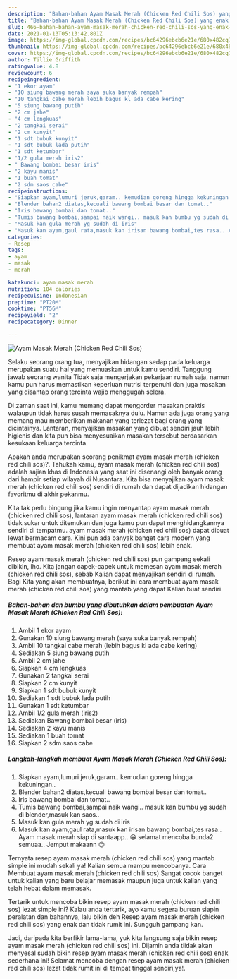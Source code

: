 ```yaml
---
description: "Bahan-bahan Ayam Masak Merah (Chicken Red Chili Sos) yang enak dan Mudah Dibuat"
title: "Bahan-bahan Ayam Masak Merah (Chicken Red Chili Sos) yang enak dan Mudah Dibuat"
slug: 466-bahan-bahan-ayam-masak-merah-chicken-red-chili-sos-yang-enak-dan-mudah-dibuat
date: 2021-01-13T05:13:42.801Z
image: https://img-global.cpcdn.com/recipes/bc64296ebcb6e21e/680x482cq70/ayam-masak-merah-chicken-red-chili-sos-foto-resep-utama.jpg
thumbnail: https://img-global.cpcdn.com/recipes/bc64296ebcb6e21e/680x482cq70/ayam-masak-merah-chicken-red-chili-sos-foto-resep-utama.jpg
cover: https://img-global.cpcdn.com/recipes/bc64296ebcb6e21e/680x482cq70/ayam-masak-merah-chicken-red-chili-sos-foto-resep-utama.jpg
author: Tillie Griffith
ratingvalue: 4.8
reviewcount: 6
recipeingredient:
- "1 ekor ayam"
- "10 siung bawang merah saya suka banyak rempah"
- "10 tangkai cabe merah lebih bagus kl ada cabe kering"
- "5 siung bawang putih"
- "2 cm jahe"
- "4 cm lengkuas"
- "2 tangkai serai"
- "2 cm kunyit"
- "1 sdt bubuk kunyit"
- "1 sdt bubuk lada putih"
- "1 sdt ketumbar"
- "1/2 gula merah iris2"
- " Bawang bombai besar iris"
- "2 kayu manis"
- "1 buah tomat"
- "2 sdm saos cabe"
recipeinstructions:
- "Siapkan ayam,lumuri jeruk,garam.. kemudian goreng hingga kekuningan.."
- "Blender bahan2 diatas,kecuali bawang bombai besar dan tomat.."
- "Iris bawang bombai dan tomat.."
- "Tumis bawang bombai,sampai naik wangi.. masuk kan bumbu yg sudah di blender,masuk kan saos.."
- "Masuk kan gula merah yg sudah di iris"
- "Masuk kan ayam,gaul rata,masuk kan irisan bawang bombai,tes rasa.. Ayam masak merah siap di santaapp.. 😁 selamat mencoba bunda2 semuaa.. Jemput makaann 😊"
categories:
- Resep
tags:
- ayam
- masak
- merah

katakunci: ayam masak merah 
nutrition: 104 calories
recipecuisine: Indonesian
preptime: "PT20M"
cooktime: "PT56M"
recipeyield: "2"
recipecategory: Dinner

---
```



![Ayam Masak Merah (Chicken Red Chili Sos)](https://img-global.cpcdn.com/recipes/bc64296ebcb6e21e/680x482cq70/ayam-masak-merah-chicken-red-chili-sos-foto-resep-utama.jpg)

Selaku seorang orang tua, menyajikan hidangan sedap pada keluarga merupakan suatu hal yang memuaskan untuk kamu sendiri. Tanggung jawab seorang  wanita Tidak saja mengerjakan pekerjaan rumah saja, namun kamu pun harus memastikan keperluan nutrisi terpenuhi dan juga masakan yang disantap orang tercinta wajib menggugah selera.

Di zaman  saat ini, kamu memang dapat mengorder masakan praktis walaupun tidak harus susah memasaknya dulu. Namun ada juga orang yang memang mau memberikan makanan yang terlezat bagi orang yang dicintainya. Lantaran, menyajikan masakan yang dibuat sendiri jauh lebih higienis dan kita pun bisa menyesuaikan masakan tersebut berdasarkan kesukaan keluarga tercinta. 



Apakah anda merupakan seorang penikmat ayam masak merah (chicken red chili sos)?. Tahukah kamu, ayam masak merah (chicken red chili sos) adalah sajian khas di Indonesia yang saat ini disenangi oleh banyak orang dari hampir setiap wilayah di Nusantara. Kita bisa menyajikan ayam masak merah (chicken red chili sos) sendiri di rumah dan dapat dijadikan hidangan favoritmu di akhir pekanmu.

Kita tak perlu bingung jika kamu ingin menyantap ayam masak merah (chicken red chili sos), lantaran ayam masak merah (chicken red chili sos) tidak sukar untuk ditemukan dan juga kamu pun dapat menghidangkannya sendiri di tempatmu. ayam masak merah (chicken red chili sos) dapat dibuat lewat bermacam cara. Kini pun ada banyak banget cara modern yang membuat ayam masak merah (chicken red chili sos) lebih enak.

Resep ayam masak merah (chicken red chili sos) pun gampang sekali dibikin, lho. Kita jangan capek-capek untuk memesan ayam masak merah (chicken red chili sos), sebab Kalian dapat menyajikan sendiri di rumah. Bagi Kita yang akan membuatnya, berikut ini cara membuat ayam masak merah (chicken red chili sos) yang mantab yang dapat Kalian buat sendiri.

<!--inarticleads1-->

##### Bahan-bahan dan bumbu yang dibutuhkan dalam pembuatan Ayam Masak Merah (Chicken Red Chili Sos):

1. Ambil 1 ekor ayam
1. Gunakan 10 siung bawang merah (saya suka banyak rempah)
1. Ambil 10 tangkai cabe merah (lebih bagus kl ada cabe kering)
1. Sediakan 5 siung bawang putih
1. Ambil 2 cm jahe
1. Siapkan 4 cm lengkuas
1. Gunakan 2 tangkai serai
1. Siapkan 2 cm kunyit
1. Siapkan 1 sdt bubuk kunyit
1. Sediakan 1 sdt bubuk lada putih
1. Gunakan 1 sdt ketumbar
1. Ambil 1/2 gula merah (iris2)
1. Sediakan  Bawang bombai besar (iris)
1. Sediakan 2 kayu manis
1. Sediakan 1 buah tomat
1. Siapkan 2 sdm saos cabe




<!--inarticleads2-->

##### Langkah-langkah membuat Ayam Masak Merah (Chicken Red Chili Sos):

1. Siapkan ayam,lumuri jeruk,garam.. kemudian goreng hingga kekuningan..
1. Blender bahan2 diatas,kecuali bawang bombai besar dan tomat..
1. Iris bawang bombai dan tomat..
1. Tumis bawang bombai,sampai naik wangi.. masuk kan bumbu yg sudah di blender,masuk kan saos..
1. Masuk kan gula merah yg sudah di iris
1. Masuk kan ayam,gaul rata,masuk kan irisan bawang bombai,tes rasa.. Ayam masak merah siap di santaapp.. 😁 selamat mencoba bunda2 semuaa.. Jemput makaann 😊




Ternyata resep ayam masak merah (chicken red chili sos) yang mantab simple ini mudah sekali ya! Kalian semua mampu mencobanya. Cara Membuat ayam masak merah (chicken red chili sos) Sangat cocok banget untuk kalian yang baru belajar memasak maupun juga untuk kalian yang telah hebat dalam memasak.

Tertarik untuk mencoba bikin resep ayam masak merah (chicken red chili sos) lezat simple ini? Kalau anda tertarik, ayo kamu segera buruan siapin peralatan dan bahannya, lalu bikin deh Resep ayam masak merah (chicken red chili sos) yang enak dan tidak rumit ini. Sungguh gampang kan. 

Jadi, daripada kita berfikir lama-lama, yuk kita langsung saja bikin resep ayam masak merah (chicken red chili sos) ini. Dijamin anda tiidak akan menyesal sudah bikin resep ayam masak merah (chicken red chili sos) enak sederhana ini! Selamat mencoba dengan resep ayam masak merah (chicken red chili sos) lezat tidak rumit ini di tempat tinggal sendiri,ya!.

